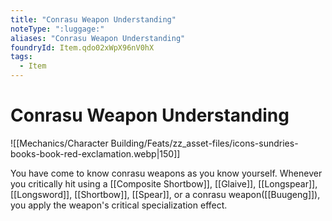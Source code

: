 ```yaml
---
title: "Conrasu Weapon Understanding"
noteType: ":luggage:"
aliases: "Conrasu Weapon Understanding"
foundryId: Item.qdo02xWpX96nV0hX
tags:
  - Item
---
```


# Conrasu Weapon Understanding
![[Mechanics/Character Building/Feats/zz_asset-files/icons-sundries-books-book-red-exclamation.webp|150]]

You have come to know conrasu weapons as you know yourself. Whenever you critically hit using a [[Composite Shortbow]], [[Glaive]], [[Longspear]], [[Longsword]], [[Shortbow]], [[Spear]], or a conrasu weapon([[Buugeng]]), you apply the weapon's critical specialization effect.
